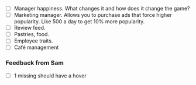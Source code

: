 - [ ] Manager happiness. What changes it and how does it change the game?
- [ ] Marketing manager. Allows you to purchase ads that force higher popularity. Like 500 a day to get 10% more popularity. 
- [ ] Review feed. 
- [ ] Pastries, food. 
- [ ] Employee traits. 
- [ ] Café management

### Feedback from Sam
- [ ] 1 missing should have a hover